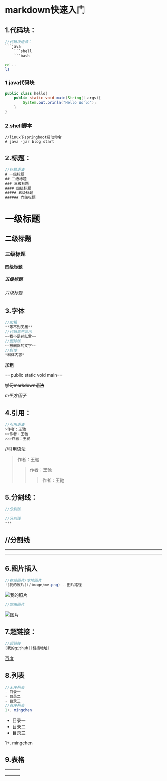 # markdown快速入门

## 1.代码块：

```java
//代码块语法：
​```java
    ```shell
    ```bash
```

```bash
cd ..
ls 
```

### 1.java代码块

```java
public class hello{
    public static void main(String[] args){
        System.out.prinln("Hello World");
    }
}
```

### 2.shell脚本

```shell
//linux下springboot启动命令
# java -jar blog start
```



## 2.标题：

```java
//标题语法
# 一级标题
## 二级标题
### 三级标题
#### 四级标题
##### 五级标题
###### 六级标题
```

# 一级标题
## 二级标题
### 三级标题
#### 四级标题
##### 五级标题
###### 六级标题



## 3.字体

```java
//加粗
**等不到天黑**
//代码高亮显示
==我不是孙红雷==
//删除线
~~被删除的文字~~
//斜体
*斜体内容*
```

**加粗**

==public static void main==

~~学习markdown语法~~

*m平方因子*



## 4.引用：

```java
//引用语法
>作者：王驰
>>作者：王驰
>>>作者：王驰
```

//引用语法
>作者：王驰
>>作者：王驰
>>
>>>作者：王驰



## 5.分割线：

```java
//分割线
---
//分割线
***
```

//分割线
---
---

***



## 6.图片插入

```java
//在线图片/本地图片
![我的照片](/image/me.png) --图片路径
```

![我的照片](C:\Users\admin\Pictures\123.jpg)

```java
//网络图片
```

![图片](https://img1.baidu.com/it/u=2853561793,3730112655&fm=253&fmt=auto&app=138&f=JPG?w=500&h=645)



## 7.超链接：

```java
//超链接
[我的github](链接地址)
```

[百度](www.baidu.com)



## 8.列表

```java
//无序列表
- 目录一
- 目录二
- 目录三
//有序列表
1+. mingchen 
```

- 目录一
- 目录二
- 目录三

1+. mingchen 



## 9.表格

|      |      |      |
| ---- | ---- | ---- |
|      |      |      |
|      |      |      |
|      |      |      |

